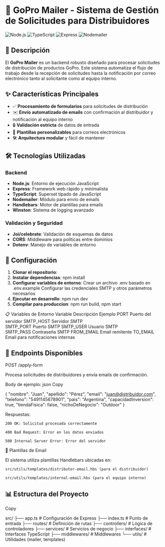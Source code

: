 # 📧 GoPro Mailer - Sistema de Gestión de Solicitudes para Distribuidores

![Node.js](https://img.shields.io/badge/Node.js-43853D?style=for-the-badge&logo=node.js&logoColor=white)
![TypeScript](https://img.shields.io/badge/TypeScript-007ACC?style=for-the-badge&logo=typescript&logoColor=white)
![Express](https://img.shields.io/badge/Express.js-404D59?style=for-the-badge)
![Nodemailer](https://img.shields.io/badge/Nodemailer-00a8e1?style=for-the-badge)

## 📌 Descripción

El **GoPro Mailer** es un backend robusto diseñado para procesar solicitudes de distribución de productos GoPro. Este sistema automatiza el flujo de trabajo desde la recepción de solicitudes hasta la notificación por correo electrónico tanto al solicitante como al equipo interno.

## ✨ Características Principales

- ✅ **Procesamiento de formularios** para solicitudes de distribución
- ✉️ **Envío automatizado de emails** con confirmación al distribuidor y notificación al equipo interno
- 🔒 **Validación estricta** de datos de entrada
- 📝 **Plantillas personalizables** para correos electrónicos
- 🛠 **Arquitectura modular** y fácil de mantener

## 🛠 Tecnologías Utilizadas

### Backend
- **Node.js**: Entorno de ejecución JavaScript
- **Express**: Framework web rápido y minimalista
- **TypeScript**: Superset tipado de JavaScript
- **Nodemailer**: Módulo para envío de emails
- **Handlebars**: Motor de plantillas para emails
- **Winston**: Sistema de logging avanzado

### Validación y Seguridad
- **Joi/celebrate**: Validación de esquemas de datos
- **CORS**: Middleware para políticas entre dominios
- **Dotenv**: Manejo de variables de entorno

## 🚀 Configuración


1. **Clonar el repositorio**:
2. **Instalar dependencias**: npm install
3. **Configurar variables de entorno**:
    Crear un archivo .env basado en .env.example
    Configurar las credenciales SMTP y otros parámetros necesarios
4. **Ejecutar en desarrollo**: npm run dev
5. **Compilar para produccion**: npm run build, npm start

📋 Variables de Entorno
Variable	Descripción	Ejemplo
PORT	Puerto del servidor	
SMTP_HOST	Servidor SMTP	
SMTP_PORT	Puerto SMTP
SMTP_USER	Usuario SMTP	
SMTP_PASS	Contraseña SMTP
FROM_EMAIL	Email remitente
TO_EMAIL	Email para notificaciones internas

## 🛑 Endpoints Disponibles
POST /apply-form

Procesa solicitudes de distribuidores y envía emails de confirmación.

Body de ejemplo:
json
Copy

{
  "nombre": "Juan",
  "apellido": "Pérez",
  "email": "juan@distribuidor.com",
  "telefono": "5491145678901",
  "pais": "Argentina",
  "capacidadInversion": true,
  "tiendaFisica": false,
  "nichoDeNegocio": "Outdoor"
}

Respuestas:

    200 OK: Solicitud procesada correctamente

    400 Bad Request: Error en los datos enviados

    500 Internal Server Error: Error del servidor

📧 Plantillas de Email

El sistema utiliza plantillas Handlebars ubicadas en:

    src/utils/templates/distributor-email.hbs (para el distribuidor)

    src/utils/templates/internal-email.hbs (para el equipo interno)


## 📊 Estructura del Proyecto
Copy

src/
├── app.ts            # Configuración de Express
├── index.ts          # Punto de entrada
├── routes/           # Definición de rutas
├── controllers/      # Lógica de controladores
├── services/         # Servicios de negocio
├── interfaces/       # Interfaces TypeScript
├── middlewares/      # Middlewares
└── utils/            # Utilidades (mailer, templates)